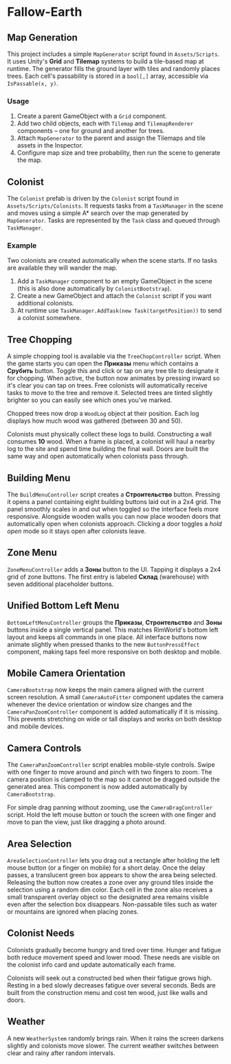 # Fallow-Earth

## Map Generation

This project includes a simple `MapGenerator` script found in `Assets/Scripts`.
It uses Unity's **Grid** and **Tilemap** systems to build a tile-based map at
runtime. The generator fills the ground layer with tiles and randomly places
trees. Each cell's passability is stored in a `bool[,]` array, accessible via
`IsPassable(x, y)`.

### Usage
1. Create a parent GameObject with a `Grid` component.
2. Add two child objects, each with `Tilemap` and `TilemapRenderer` components –
   one for ground and another for trees.
3. Attach `MapGenerator` to the parent and assign the Tilemaps and tile assets in
   the Inspector.
4. Configure map size and tree probability, then run the scene to generate
   the map.

## Colonist

The `Colonist` prefab is driven by the `Colonist` script found in `Assets/Scripts/Colonists`.
It requests tasks from a `TaskManager` in the scene and moves using a simple A* search over the map generated by `MapGenerator`.
Tasks are represented by the `Task` class and queued through `TaskManager`.

### Example
Two colonists are created automatically when the scene starts. If no tasks are available they will wander the map.
1. Add a `TaskManager` component to an empty GameObject in the scene (this is also done automatically by `ColonistBootstrap`).
2. Create a new GameObject and attach the `Colonist` script if you want additional colonists.
3. At runtime use `TaskManager.AddTask(new Task(targetPosition))` to send a colonist somewhere.

## Tree Chopping

A simple chopping tool is available via the `TreeChopController` script. When the game starts you can open the **Приказы** menu which contains a **Срубить** button. Toggle this and click or tap on any tree tile to designate it for chopping. When active, the button now animates by pressing inward so it's clear you can tap on trees. Free colonists will automatically receive tasks to move to the tree and remove it. Selected trees are tinted slightly brighter so you can easily see which ones you've marked.


Chopped trees now drop a `WoodLog` object at their position. Each log displays how much wood was gathered (between 30 and 50).

Colonists must physically collect these logs to build. Constructing a wall consumes **10** wood. When a frame is placed, a colonist will haul a nearby log to the site and spend time building the final wall.
Doors are built the same way and open automatically when colonists pass through.

## Building Menu

The `BuildMenuController` script creates a **Строительство** button. Pressing it opens a panel containing eight building buttons laid out in a 2x4 grid. The panel smoothly scales in and out when toggled so the interface feels more responsive.
Alongside wooden walls you can now place wooden doors that automatically open when colonists approach.
Clicking a door toggles a *hold open* mode so it stays open after colonists leave.

## Zone Menu

`ZoneMenuController` adds a **Зоны** button to the UI. Tapping it displays a 2x4 grid of zone buttons. The first entry is labeled **Склад** (warehouse) with seven additional placeholder buttons.

## Unified Bottom Left Menu

`BottomLeftMenuController` groups the **Приказы**, **Строительство** and **Зоны** buttons inside a single vertical panel. This matches RimWorld's bottom left layout and keeps all commands in one place.
All interface buttons now animate slightly when pressed thanks to the new `ButtonPressEffect` component, making taps feel more responsive on both desktop and mobile.

## Mobile Camera Orientation

`CameraBootstrap` now keeps the main camera aligned with the current screen resolution. A small `CameraAutoFitter` component updates the camera whenever the device orientation or window size changes and the `CameraPanZoomController` component is added automatically if it is missing. This prevents stretching on wide or tall displays and works on both desktop and mobile devices.

## Camera Controls

The `CameraPanZoomController` script enables mobile-style controls. Swipe with one finger to move around and pinch with two fingers to zoom. The camera position is clamped to the map so it cannot be dragged outside the generated area. This component is now added automatically by `CameraBootstrap`.

For simple drag panning without zooming, use the `CameraDragController` script. Hold the left mouse button or touch the screen with one finger and move to pan the view, just like dragging a photo around.


## Area Selection

`AreaSelectionController` lets you drag out a rectangle after holding the left mouse button (or a finger on mobile) for a short delay. Once the delay passes, a translucent green box appears to show the area being selected. Releasing the button now creates a zone over any ground tiles inside the selection using a random dim color. Each cell in the zone also receives a small transparent overlay object so the designated area remains visible even after the selection box disappears. Non-passable tiles such as water or mountains are ignored when placing zones.

## Colonist Needs

Colonists gradually become hungry and tired over time. Hunger and fatigue both reduce movement speed and lower mood. These needs are visible on the colonist info card and update automatically each frame.

Colonists will seek out a constructed bed when their fatigue grows high. Resting in a bed slowly decreases fatigue over several seconds. Beds are built from the construction menu and cost ten wood, just like walls and doors.

## Weather

A new `WeatherSystem` randomly brings rain. When it rains the screen darkens slightly and colonists move slower. The current weather switches between clear and rainy after random intervals.
